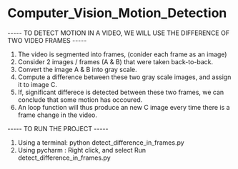 # Computer_Vision_Motion_Detection

----- TO DETECT MOTION IN A VIDEO, WE WILL USE THE DIFFERENCE OF TWO VIDEO FRAMES ----- 

1. The video is segmented into frames, (conider each frame as an image)
2. Consider 2 images / frames (A & B) that were taken back-to-back.
3. Convert the image A & B into gray scale. 
4. Compute a difference between these two gray scale images, and assign it to image C.
5. If, significant differece is detected between these two frames, we can conclude that some motion has occoured. 
6. An loop function will thus produce an new C image every time there is a frame change in the video. 


----- TO RUN THE PROJECT ----- 
1. Using a terminal: python detect_difference_in_frames.py
2. Using pycharm : Right click, and select Run detect_difference_in_frames.py
